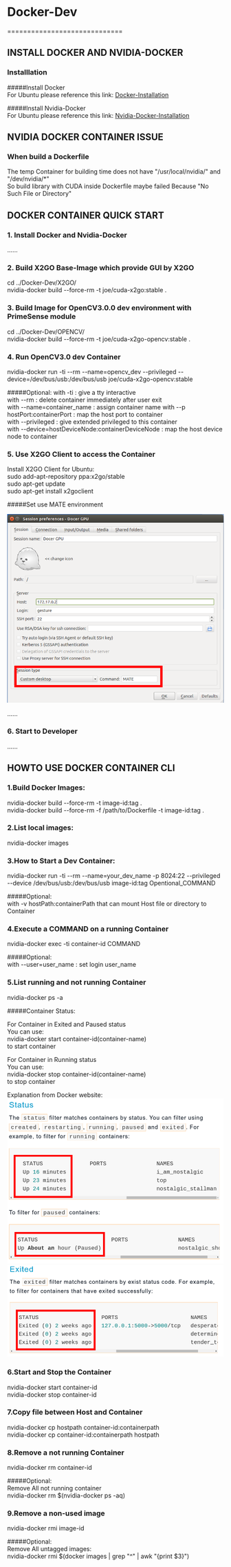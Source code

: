 # Docker-Dev
=============================

INSTALL DOCKER AND NVIDIA-DOCKER
---------------------------------

### Installlation

#####Install Docker  <br>
For Ubuntu please reference this link: [Docker-Installation](https://docs.docker.com/engine/installation/ubuntulinux/)

#####Install Nvidia-Docker  <br>
For Ubuntu please reference this link: [Nvidia-Docker-Installation](https://github.com/NVIDIA/nvidia-docker)


NVIDIA DOCKER CONTAINER ISSUE
-------------------------------

### When build a Dockerfile

The temp Container for building time does not have "/usr/local/nvidia/" and "/dev/nvidia/*"  <br>
So build library with CUDA inside Dockerfile maybe failed Because "No Such File or Directory"  <br>


DOCKER CONTAINER QUICK START
---------------------------------

### 1. Install Docker and Nvidia-Docker

......

### 2. Build X2GO Base-Image which provide GUI by X2GO

cd ../Docker-Dev/X2GO/  <br>
nvidia-docker build --force-rm -t joe/cuda-x2go:stable .

### 3. Build Image for OpenCV3.0.0 dev environment with PrimeSense module

cd ../Docker-Dev/OPENCV/  <br>
nvidia-docker build --force-rm -t joe/cuda-x2go-opencv:stable .

### 4. Run OpenCV3.0 dev Container

nvidia-docker run -ti --rm --name=opencv_dev --privileged --device=/dev/bus/usb:/dev/bus/usb joe/cuda-x2go-opencv:stable

#####Optional:
with -ti : give a tty interactive  <br>
with --rm : delete container immediately after user exit  <br>
with --name=container_name : assign container name
with --p hostPort:containerPort : map the host port to container  <br>
with --privileged : give extended privileged to this container  <br>
with --device=hostDeviceNode:containerDeviceNode : map the host device node to container  <br>


### 5. Use X2GO Client to access the Container

Install X2GO Client for Ubuntu:  <br>
sudo add-apt-repository ppa:x2go/stable  <br>
sudo apt-get update  <br>
sudo apt-get install x2goclient  <br>

#####Set use MATE environment

![X2GO MATE](./document/photo/x2go_client_mate_setting.png)

......

### 6. Start to Developer

......


HOWTO USE DOCKER CONTAINER CLI
---------------------------------

### 1.Build Docker Images:

nvidia-docker build --force-rm -t image-id:tag .    <br>
nvidia-docker build --force-rm -f /path/to/Dockerfile -t image-id:tag .   <br>

### 2.List local images:

nvidia-docker images

### 3.How to Start a Dev Container:

nvidia-docker run -ti --rm --name=your_dev_name -p 8024:22 --privileged --device /dev/bus/usb:/dev/bus/usb image-id:tag Opentional_COMMAND

#####Optional:  <br>
with -v hostPath:containerPath that can mount Host file or directory to Container

### 4.Execute a COMMAND on a running Container

nvidia-docker exec -ti container-id COMMAND

#####Optional:  <br>
with --user=user_name : set login user_name

### 5.List running and not running Container

nvidia-docker ps -a


#####Container Status:  <br>

For Container in Exited and Paused status  <br>
You can use:  <br>
nvidia-docker start container-id(container-name)  <br>
to start container  <br>

For Container in Running status  <br>
You can use:  <br>
nvidia-docker stop container-id(container-name)  <br>
to stop container  <br>

Explanation from Docker website:  <br>
![X2GO MATE](./document/photo/Docker-Status-Running.png)
![X2GO MATE](./document/photo/Docker-Status-Exited.png)

### 6.Start and Stop the Container

nvidia-docker start container-id  <br>
nvidia-docker stop container-id  <br>

### 7.Copy file between Host and Container

nvidia-docker cp hostpath container-id:containerpath  <br>
nvidia-docker cp container-id:containerpath hostpath  <br>

### 8.Remove a not running Container

nvidia-docker rm container-id

#####Optional:  <br>
Remove All not running container  <br>
nvidia-docker rm $(nvidia-docker ps -aq)  <br>

### 9.Remove a non-used image

nvidia-docker rmi image-id

#####Optional:  <br>
Remove All untagged images:  <br>
nvidia-docker rmi $(docker images | grep "^<none>" | awk "{print $3}")  <br>



